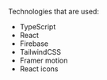Technologies that are used:

- TypeScript
- React
- Firebase
- TailwindCSS
- Framer motion
- React icons
